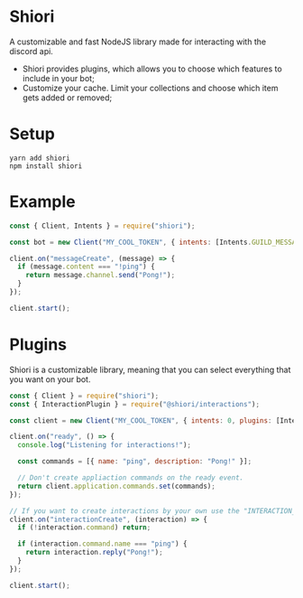 # Shiori
A customizable and fast NodeJS library made for interacting with the discord api.

- Shiori provides plugins, which allows you to choose which features to include in your bot;
- Customize your cache. Limit your collections and choose which item gets added or removed;

# Setup

```
yarn add shiori
npm install shiori
```

# Example

```js
const { Client, Intents } = require("shiori");

const bot = new Client("MY_COOL_TOKEN", { intents: [Intents.GUILD_MESSAGES] });

client.on("messageCreate", (message) => {
  if (message.content === "!ping") {
    return message.channel.send("Pong!");
  }
});

client.start();
```

# Plugins

Shiori is a customizable library, meaning that you can select everything that you want on your bot.

```js
const { Client } = require("shiori");
const { InteractionPlugin } = require("@shiori/interactions");

const client = new Client("MY_COOL_TOKEN", { intents: 0, plugins: [InteractionPlugin] });

client.on("ready", () => {
  console.log("Listening for interactions!");

  const commands = [{ name: "ping", description: "Pong!" }];

  // Don't create appliaction commands on the ready event.
  return client.application.commands.set(commands);
});

// If you want to create interactions by your own use the "INTERACTION_CREATE" event.
client.on("interactionCreate", (interaction) => {
  if (!interaction.command) return;

  if (interaction.command.name === "ping") {
    return interaction.reply("Pong!");
  }
});

client.start();
```